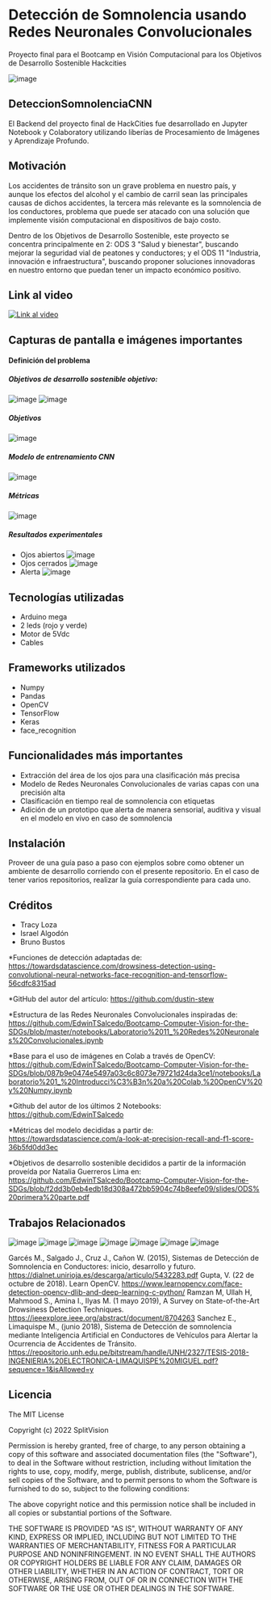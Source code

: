 # Detección de Somnolencia usando Redes Neuronales Convolucionales

Proyecto final para el Bootcamp en Visión Computacional para los Objetivos de Desarrollo Sostenible Hackcities

![image](https://user-images.githubusercontent.com/78177589/178857695-c6ab6e2a-e4f6-42d1-b69d-2e1378dd4ce2.png)


## DeteccionSomnolenciaCNN
El Backend del proyecto final de HackCities fue desarrollado en Jupyter Notebook y Colaboratory utilizando liberías de Procesamiento de Imágenes y Aprendizaje Profundo.

## Motivación
Los accidentes de tránsito son un grave problema  en nuestro país, y aunque los efectos del alcohol y el cambio de carril sean las principales causas de dichos accidentes, la tercera más relevante es la somnolencia de los conductores, problema que puede ser atacado con una solución que implemente visión computacional en dispositivos de bajo costo. 

Dentro de los Objetivos de Desarrollo Sostenible, este proyecto se concentra principalmente en 2: ODS 3 "Salud y bienestar", buscando mejorar la seguridad vial de peatones y conductores; y el ODS 11 "Industria, innovación e infraestructura", buscando proponer soluciones innovadoras en nuestro entorno que puedan tener un impacto económico positivo.

## Link al video
[![Link al video](https://upload.wikimedia.org/wikipedia/commons/archive/d/da/20151123111600%21Google_Drive_logo.png)](https://drive.google.com/file/d/1hifv4_kZ9eyYGI8D0iQLE_9xXUThOXyc/view)

## Capturas de pantalla e imágenes importantes
#### Definición del problema
##### Objetivos de desarrollo sostenible objetivo:
![image](https://user-images.githubusercontent.com/78177589/178859934-7fbe2711-d946-4d9d-865d-269c9f5bd158.png)
![image](https://user-images.githubusercontent.com/78177589/178859946-a13b74f3-8b81-4f80-97ff-9f81db75fc6e.png)

##### Objetivos
![image](https://user-images.githubusercontent.com/78177589/178860273-2d7602f2-f813-4180-b1d7-1b1cbe859a22.png)
##### Modelo de entrenamiento CNN
![image](https://user-images.githubusercontent.com/78177589/178860309-76d00c10-e220-4e77-a3ef-11e0e1f67b26.png)
##### Métricas
![image](https://user-images.githubusercontent.com/78177589/178860374-f5d59d15-d461-4785-8280-d7e7d8e68c00.png)
##### Resultados experimentales
* Ojos abiertos
![image](https://user-images.githubusercontent.com/78177589/178860602-b846a1bf-1de0-4abd-b33f-8b4bcc8a9903.png)
* Ojos cerrados
![image](https://user-images.githubusercontent.com/78177589/178860631-d3e9e9df-8ece-44ea-b918-7a1cc85c07c5.png)
* Alerta
![image](https://user-images.githubusercontent.com/78177589/178860768-7b9bd603-2b8d-4ff1-b442-a50d154e0d51.png)




## Tecnologías utilizadas

- Arduino mega  
- 2 leds (rojo y verde)  
- Motor de 5Vdc  
- Cables

## Frameworks utilizados

- Numpy  
- Pandas  
- OpenCV  
- TensorFlow  
- Keras  
- face_recognition

## Funcionalidades más importantes
- Extracción del área de los ojos para una clasificación más precisa  
- Modelo de Redes Neuronales Convolucionales de varias capas con una precisión alta  
- Clasificación en tiempo real de somnolencia con etiquetas
- Adición de un prototipo que alerta de manera sensorial, auditiva y visual en el modelo en vivo en caso de somnolencia

## Instalación
Proveer de una guía paso a paso con ejemplos sobre como obtener un ambiente de desarrollo corriendo con el presente repositorio. 
En el caso de tener varios repositorios, realizar la guía correspondiente para cada uno.

## Créditos
- Tracy Loza  
- Israel Algodón  
- Bruno Bustos  

*Funciones de detección adaptadas de: https://towardsdatascience.com/drowsiness-detection-using-convolutional-neural-networks-face-recognition-and-tensorflow-56cdfc8315ad

*GitHub del autor del artículo: https://github.com/dustin-stew

*Estructura de las Redes Neuronales Convolucionales inspiradas de: https://github.com/EdwinTSalcedo/Bootcamp-Computer-Vision-for-the-SDGs/blob/master/notebooks/Laboratorio%2011_%20Redes%20Neuronales%20Convolucionales.ipynb

*Base para el uso de imágenes en Colab a través de OpenCV: https://github.com/EdwinTSalcedo/Bootcamp-Computer-Vision-for-the-SDGs/blob/087b9e0474e5497a03c6c8073e79721d24da3ce1/notebooks/Laboratorio%201_%20Introducci%C3%B3n%20a%20Colab,%20OpenCV%20y%20Numpy.ipynb

*Github del autor de los últimos 2 Notebooks: https://github.com/EdwinTSalcedo

*Métricas del modelo decididas a partir de: https://towardsdatascience.com/a-look-at-precision-recall-and-f1-score-36b5fd0dd3ec

*Objetivos de desarrollo sostenible decididos a partir de la información proveída por Natalia Guerreros Lima en: https://github.com/EdwinTSalcedo/Bootcamp-Computer-Vision-for-the-SDGs/blob/f2dd3b0eb4edb18d308a472bb5904c74b8eefe09/slides/ODS%20primera%20parte.pdf

## Trabajos Relacionados

![image](https://user-images.githubusercontent.com/78177589/178857156-aa829a4f-ed59-4a7a-b5aa-47b83d545d80.png)
![image](https://user-images.githubusercontent.com/78177589/178857174-033d1d6b-f057-4c82-b740-70ad376138ac.png)
![image](https://user-images.githubusercontent.com/78177589/178857225-a1464ccb-5814-4f0b-8d27-81dc79b0234b.png)
![image](https://user-images.githubusercontent.com/78177589/178857244-4ec666e8-3277-4dd9-8557-5a37f1c7509a.png)
![image](https://user-images.githubusercontent.com/78177589/178857268-d88addc4-5813-4160-a340-abc73ad29378.png)
![image](https://user-images.githubusercontent.com/78177589/178857291-e915522b-2f61-4921-a226-bcfc886a5eb6.png)
![image](https://user-images.githubusercontent.com/78177589/178857318-596bc8e4-80b6-4702-87f3-22ae812dc200.png)

Garcés M., Salgado J., Cruz J., Cañon W. (2015), Sistemas de Detección de Somnolencia en Conductores: inicio, desarrollo y futuro. https://dialnet.unirioja.es/descarga/articulo/5432283.pdf 
Gupta, V. (22 de octubre de 2018). Learn OpenCV. https://www.learnopencv.com/face-detection-opencv-dlib-and-deep-learning-c-python/ 
Ramzan M, Ullah H, Mahmood S., Amina I., Ilyas M. (1 mayo 2019), A Survey on State-of-the-Art Drowsiness Detection Techniques. https://ieeexplore.ieee.org/abstract/document/8704263 
Sanchez E., Limaquispe M., (junio 2018), Sistema de Detección de somnolencia mediante Inteligencia Artificial en Conductores de Vehículos para Alertar la Ocurrencia de Accidentes de Tránsito. https://repositorio.unh.edu.pe/bitstream/handle/UNH/2327/TESIS-2018-INGENIERIA%20ELECTRONICA-LIMAQUISPE%20MIGUEL.pdf?sequence=1&isAllowed=y


## Licencia

The MIT License

Copyright (c) 2022 SplitVision

Permission is hereby granted, free of charge, to any person obtaining a copy
of this software and associated documentation files (the "Software"), to deal
in the Software without restriction, including without limitation the rights
to use, copy, modify, merge, publish, distribute, sublicense, and/or sell
copies of the Software, and to permit persons to whom the Software is
furnished to do so, subject to the following conditions:

The above copyright notice and this permission notice shall be included in
all copies or substantial portions of the Software.

THE SOFTWARE IS PROVIDED "AS IS", WITHOUT WARRANTY OF ANY KIND, EXPRESS OR
IMPLIED, INCLUDING BUT NOT LIMITED TO THE WARRANTIES OF MERCHANTABILITY,
FITNESS FOR A PARTICULAR PURPOSE AND NONINFRINGEMENT. IN NO EVENT SHALL THE
AUTHORS OR COPYRIGHT HOLDERS BE LIABLE FOR ANY CLAIM, DAMAGES OR OTHER
LIABILITY, WHETHER IN AN ACTION OF CONTRACT, TORT OR OTHERWISE, ARISING FROM,
OUT OF OR IN CONNECTION WITH THE SOFTWARE OR THE USE OR OTHER DEALINGS IN
THE SOFTWARE.
